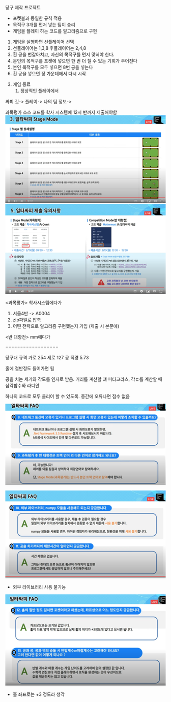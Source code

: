당구 제작 프로젝트

- 포켓볼과 동일한 규칙 적용
- 목적구 3개를 먼저 넣는 팀이 승리
- 게임을 플레이 하는 코드를 알고리즘으로 구현

1. 게임을 실행하면 선플레이어 선택
2. 선플레이어는 1,3,8 후플레이어는 2,4,8
3. 흰 공을 번갈아치고, 자신의 목적구를 먼저 맞혀야 한다.
4. 본인의 목적구를 포켓에 넣으면 한 번 더 칠 수 있는 기회가 주어진다
5. 본인 목적구를 모두 넣으면 8번 공을 넣는다
6. 흰 공을 넣으면 정 가운데에서 다시 시작

3) 게임 종료
   1. 정상적인 플레이에서

싸피 깃-> 플레이-> 나의 팀 정보->

과목평가 소스 코드를 학사 시스템에 12시 반까지 제출해야함
![Alt text](image.png)
![Alt text](image-1.png)

<과목평가>
학사시스템에다가

1. 서울4반 -> A0004
2. zip파일로 압축
3. 어떤 전략으로 알고리즘 구현했는지 기입 (제출 시 본문에)

<반 대항전>
mm에다가

==================

당구대 규격 가로 254 세로 127 공 직경 5.73

홀에 절반정도 들어가면 됨

공을 치는 세기와 각도를 인자로 받음. 거리를 계산할 떄 피타고라스, 각ㄷ를 계산할 때 삼각함수와 라디안

하나의 코드로 모두 클리어 할 수 있도록. 중간에 오류나면 점수 없음

![Alt text](image-2.png)

![Alt text](image-3.png)

- 외부 라이브러리 사용 불가능

![Alt text](image-4.png)

- 홀 좌표로는 +3 정도라 생각
